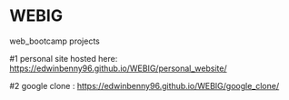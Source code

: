# WEBIG

web_bootcamp projects

#1 personal site hosted here: https://edwinbenny96.github.io/WEBIG/personal_website/

#2 google clone : https://edwinbenny96.github.io/WEBIG/google_clone/
